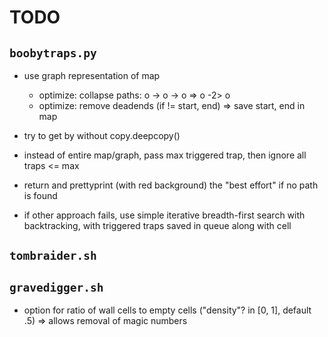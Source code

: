 # TODO

## `boobytraps.py`
* use graph representation of map
    * optimize: collapse paths: o -> o -> o => o -2> o
    * optimize: remove deadends (if != start, end) => save start, end in map
* try to get by without copy.deepcopy()
* instead of entire map/graph, pass max triggered trap, then ignore all traps <= max
* return and prettyprint (with red background) the "best effort" if no path is found

* if other approach fails, use simple iterative breadth-first search with backtracking, with triggered traps saved in queue along with cell

## `tombraider.sh`

## `gravedigger.sh`
* option for ratio of wall cells to empty cells ("density"? in [0, 1], default .5) => allows removal of magic numbers
